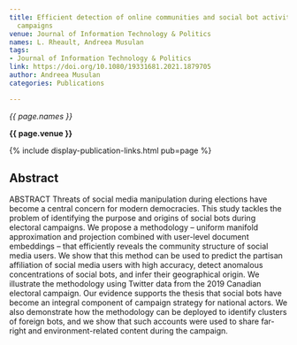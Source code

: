 ```yaml
---
title: Efficient detection of online communities and social bot activity during electoral
  campaigns
venue: Journal of Information Technology & Politics
names: L. Rheault, Andreea Musulan
tags:
- Journal of Information Technology & Politics
link: https://doi.org/10.1080/19331681.2021.1879705
author: Andreea Musulan
categories: Publications

---
```


*{{ page.names }}*

**{{ page.venue }}**

{% include display-publication-links.html pub=page %}

## Abstract

ABSTRACT Threats of social media manipulation during elections have become a central concern for modern democracies. This study tackles the problem of identifying the purpose and origins of social bots during electoral campaigns. We propose a methodology – uniform manifold approximation and projection combined with user-level document embeddings – that efficiently reveals the community structure of social media users. We show that this method can be used to predict the partisan affiliation of social media users with high accuracy, detect anomalous concentrations of social bots, and infer their geographical origin. We illustrate the methodology using Twitter data from the 2019 Canadian electoral campaign. Our evidence supports the thesis that social bots have become an integral component of campaign strategy for national actors. We also demonstrate how the methodology can be deployed to identify clusters of foreign bots, and we show that such accounts were used to share far-right and environment-related content during the campaign.